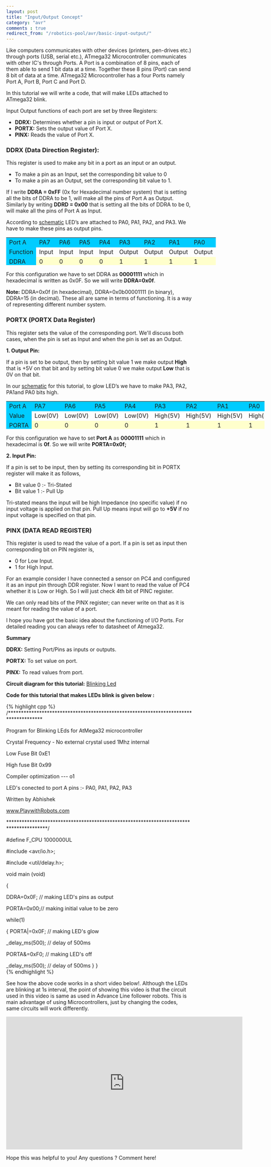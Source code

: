 ```yaml
---
layout: post
title: "Input/Output Concept"
category: "avr"
comments : true
redirect_from: "/robotics-pool/avr/basic-input-output/"
---
```

Like computers communicates with other devices (printers, pen-drives etc.) through ports (USB, serial etc.), ATmega32 Microcontroller communicates with other IC's through Ports. A Port is a combination of 8 pins, each of them able to send 1 bit data at a time. Together these 8 pins (Port) can send 8 bit of data at a time. ATmega32 Microcontroller has a four Ports namely Port A, Port B, Port C and Port D.

In this tutorial we will write a code, that will make LEDs attached to ATmega32 blink. 

Input Output functions of each port are set by three Registers:

*   **DDRX:** Determines whether a pin is input or output of Port X.
*   **PORTX:** Sets the output value of Port X.
*   **PINX:** Reads the value of Port X.

### DDRX (Data Direction Register):  

This register is used to make any bit in a port as an input or an output.

* To make a pin as an Input, set the corresponding bit value to 0
* To make a pin as an Output, set the corresponding bit value to 1.

If I write **DDRA = 0xFF** (0x for Hexadecimal number system) that is setting all the bits of DDRA to be 1, will make all the pins of Port A as Output. Similarly by writing **DDRD = 0x00** that is setting all the bits of DDRA to be 0, will make all the pins of Port A as Input.

According to [schematic](/images/old/blinking_led.jpg "Circuit diagram") LED’s are attached to PA0, PA1, PA2, and PA3. We have to make these pins as output pins.

<table style="width: 700px; height: 75px;" border="0" cellpadding="10" align="center">
<tbody>
<tr style="background-color: #00ccff;">
<td style="background-color: #00ccff;">Port A</td>
<td>PA7</td>
<td>PA6</td>
<td>PA5</td>
<td>PA4</td>
<td>PA3</td>
<td>PA2</td>
<td>PA1</td>
<td>PA0</td>
</tr>
<tr>
<td style="background-color: #00ccff;">Function</td>
<td>Input</td>
<td><span>Input</span></td>
<td><span>Input</span></td>
<td><span>Input</span></td>
<td>Output</td>
<td><span>Output</span></td>
<td><span>Output</span></td>
<td><span>Output</span></td>
</tr>
<tr style="background-color: #ffffcc;">
<td style="background-color: #00ccff;">DDRA</td>
<td>0</td>
<td>0</td>
<td>0</td>
<td>0</td>
<td>1</td>
<td>1</td>
<td>1</td>
<td>1</td>
</tr>
</tbody>
</table>

For this configuration we have to set DDRA as **00001111** which in hexadecimal is written as 0x0F. So we will write **DDRA=0x0f**.

**Note:** DDRA=0x0f (in hexadecimal), DDRA=0x0b00001111 (in binary), DDRA=15 (in decimal). These all are same in terms of functioning. It is a way of representing different number system.

### PORTX (PORTX Data Register) 

This register sets the value of the corresponding port. We'll discuss both cases, when the pin is set as Input and when the pin is set as an Output.

**1. Output Pin:**

If a pin is set to be output, then by setting bit value 1 we make output **High** that is +5V on that bit and by setting bit value 0 we make output **Low** that is 0V on that bit.

In our [schematic](/images/old/blinking_led.jpg) for this tutorial, to glow LED’s we have to make PA3, PA2, PA1and PA0 bits high.

<table style="width: 700px; height: 75px;" border="0" cellpadding="10" align="center">
<tbody>
<tr style="background-color: #00ccff;">
<td style="background-color: #00ccff;">Port A</td>
<td>PA7</td>
<td>PA6</td>
<td>PA5</td>
<td>PA4</td>
<td>PA3</td>
<td>PA2</td>
<td>PA1</td>
<td>PA0</td>
</tr>
<tr>
<td style="background-color: #00ccff;">Value</td>
<td>Low(0V)</td>
<td><span>Low(0V)</span></td>
<td><span>Low(0V)</span></td>
<td><span>Low(0V)</span></td>
<td>High(5V)</td>
<td><span>High(5V)</span></td>
<td><span>High(5V)</span></td>
<td><span>High(5V)</span></td>
</tr>
<tr style="background-color: #ffffcc;">
<td style="background-color: #00ccff;">PORTA</td>
<td>0</td>
<td>0</td>
<td>0</td>
<td>0</td>
<td>1</td>
<td>1</td>
<td>1</td>
<td>1</td>
</tr>
</tbody>
</table>

For this configuration we have to set **Port A** as **00001111** which in hexadecimal is **0f**. So we will write **PORTA=0x0f;**

**2. Input Pin:**

If a pin is set to be input, then by setting its corresponding bit in PORTX register will make it as follows,

*   Bit value 0 :- Tri-Stated
*   Bit value 1 :- Pull Up

Tri-stated means the input will be high Impedance (no specific value) if no input voltage is applied on that pin. Pull Up means input will go to **+5V** if no input voltage is specified on that pin.

### PINX (DATA READ REGISTER)  

This register is used to read the value of a port. If a pin is set as input then corresponding bit on PIN register is,

* 0 for Low Input.
* 1 for High Input.

For an example consider I have connected a sensor on PC4 and configured it as an input pin through DDR register. Now I want to read the value of PC4 whether it is Low or High. So I will just check 4th bit of PINC register.

We can only read bits of the PINX register; can never write on that as it is meant for reading the value of a port.

I hope you have got the basic idea about the functioning of I/O Ports. For detailed reading you can always refer to datasheet of Atmega32.

**Summary**

**DDRX:** Setting Port/Pins as inputs or outputs.

**PORTX:** To set value on port.

**PINX:** To read values from port.

**Circuit diagram for this tutorial:** [Blinking Led](/images/old/blinking_led.jpg)

**Code for this tutorial that makes LEDs blink is given below :**  

{% highlight cpp %}
/*************************************************************************************

Program for Blinking LEds for AtMega32 microcontroller

Crystal Frequency - No external crystal used 1Mhz internal

Low Fuse Bit 0xE1

High fuse Bit 0x99

Compiler optimization --- o1

LED's conected to port A pins :- PA0, PA1, PA2, PA3

Written by Abhishek

www.PlaywithRobots.com

***************************************************************************************/

#define F_CPU 1000000UL

#include <avr/io.h>;

#include <util/delay.h>;

void main (void)

{

DDRA=0x0F; // making LED's pins as output

PORTA=0x00;// making initial value to be zero

while(1)

{ PORTA|=0x0F; // making LED's glow

_delay_ms(500); // delay of 500ms

PORTA&amp;=0xF0; // making LED's off

_delay_ms(500); // delay of 500ms
}
}  
{% endhighlight %}

See how the above code works in a short video below!. Although the LEDs are blinking at 1s interval, the point of showing this video is that the circuit used in this video is same as used in Advance Line follower robots. This is main advantage of using Microcontrollers, just by changing the codes, same circuits will work differently.

<iframe src="http://www.youtube.com/embed/TAeIcF75KWQ" frameborder="0" width="640" height="360"></iframe>

Hope this was helpful to you! Any questions ? Comment here!